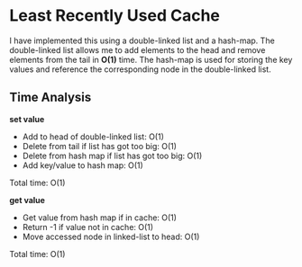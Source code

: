 # Least Recently Used Cache
I have implemented this using a double-linked list and a hash-map. 
The double-linked list allows me to add elements to the head and remove
elements from the tail in **O(1)** time. The hash-map is used for storing
the key values and reference the corresponding node in the double-linked list.

## Time Analysis
**set value**
* Add to head of double-linked list: O(1)
* Delete from tail if list has got too big: O(1)
* Delete from hash map if list has got too big: O(1)
* Add key/value to hash map: O(1)

Total time: O(1) 

**get value**
* Get value from hash map if in cache: O(1)
* Return -1 if value not in cache: O(1)
* Move accessed node in linked-list to head: O(1)

Total time: O(1)